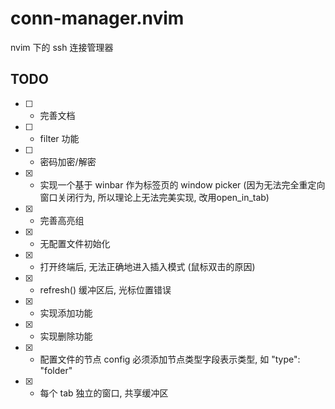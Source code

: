 # conn-manager.nvim
nvim 下的 ssh 连接管理器

## TODO
- [ ] - 完善文档
- [ ] - filter 功能
- [ ] - 密码加密/解密
- [x] - 实现一个基于 winbar 作为标签页的 window picker (因为无法完全重定向窗口关闭行为, 所以理论上无法完美实现, 改用open_in_tab)
- [x] - 完善高亮组
- [x] - 无配置文件初始化
- [x] - 打开终端后, 无法正确地进入插入模式 (鼠标双击的原因)
- [x] - refresh() 缓冲区后, 光标位置错误
- [x] - 实现添加功能
- [x] - 实现删除功能
- [x] - 配置文件的节点 config 必须添加节点类型字段表示类型, 如 "type": "folder"
- [x] - 每个 tab 独立的窗口, 共享缓冲区
